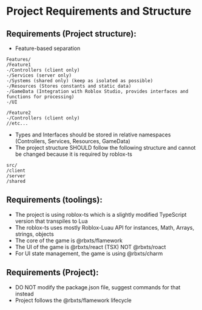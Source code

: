 # Project Requirements and Structure

## Requirements (Project structure):

- Feature-based separation

```
Features/
/Feature1
-/Controllers (client only)
-/Services (server only)
-/Systems (shared only) (keep as isolated as possible)
-/Resources (Stores constants and static data)
-/GameData (Integration with Roblox Studio, provides interfaces and functions for processing)
-/UI

/Feature2
-/Controllers (client only)
//etc...
```

- Types and Interfaces should be stored in relative namespaces (Controllers, Services, Resources, GameData)
- The project structure SHOULD follow the following structure and cannot be changed because it is required by roblox-ts

```
src/
/client
/server
/shared
```

## Requirements (toolings):

- The project is using roblox-ts which is a slightly modified TypeScript version that transpiles to Lua
- The roblox-ts uses mostly Roblox-Luau API for instances, Math, Arrays, strings, objects
- The core of the game is @rbxts/flamework
- The UI of the game is @rbxts/react (TSX) NOT @rbxts/roact
- For UI state management, the game is using @rbxts/charm

## Requirements (Project):

- DO NOT modify the package.json file, suggest commands for that instead
- Project follows the @rbxts/flamework lifecycle
